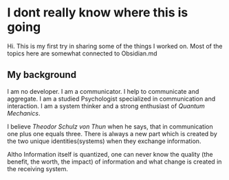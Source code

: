 # I dont really know where this is going

Hi. This is my first try in sharing some of the things I worked on.
Most of the topics here are somewhat connected to Obsidian.md




## My background

I am no developer. 
I am a communicator. I help to communicate and aggregate.
I am a studied Psychologist specialized in communication and interaction. 
I am a system thinker and a strong enthusiast of _Quantum Mechanics_.

I believe *Theodor Schulz von Thun* when he says, that in communication one plus one equals three. 
There is always a new part which is created by the two unique identities(systems) when they exchange information. 

Altho Information itself is quantized, one can never know the quality (the benefit, the worth, the impact) of information and what change is created in the receiving system.
